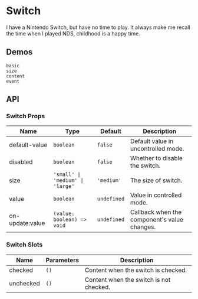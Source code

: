 # Switch

I have a Nintendo Switch, but have no time to play. It always make me recall the time when I played NDS, childhood is a happy time.

## Demos

```demo
basic
size
content
event
```

## API

### Switch Props

| Name | Type | Default | Description |
| --- | --- | --- | --- |
| default-value | `boolean` | `false` | Default value in uncontrolled mode. |
| disabled | `boolean` | `false` | Whether to disable the switch. |
| size | `'small' \| 'medium' \| 'large'` | `'medium'` | The size of switch. |
| value | `boolean` | `undefined` | Value in controlled mode. |
| on-update:value | `(value: boolean) => void` | `undefined` | Callback when the component's value changes. |

### Switch Slots

| Name      | Parameters | Description                             |
| --------- | ---------- | --------------------------------------- |
| checked   | `()`       | Content when the switch is checked.     |
| unchecked | `()`       | Content when the switch is not checked. |
